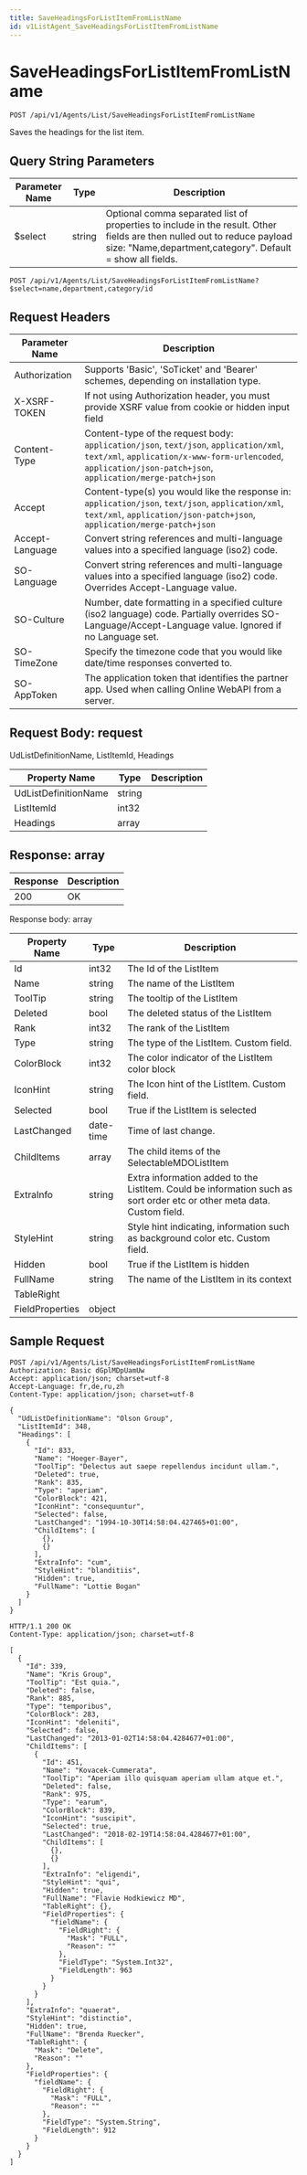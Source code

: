 ```yaml
---
title: SaveHeadingsForListItemFromListName
id: v1ListAgent_SaveHeadingsForListItemFromListName
---
```


# SaveHeadingsForListItemFromListName

```http
POST /api/v1/Agents/List/SaveHeadingsForListItemFromListName
```

Saves the headings for the list item.







## Query String Parameters

| Parameter Name | Type |  Description |
|----------------|------|--------------|
| $select | string |  Optional comma separated list of properties to include in the result. Other fields are then nulled out to reduce payload size: "Name,department,category". Default = show all fields. |

```http
POST /api/v1/Agents/List/SaveHeadingsForListItemFromListName?$select=name,department,category/id
```


## Request Headers

| Parameter Name | Description |
|----------------|-------------|
| Authorization  | Supports 'Basic', 'SoTicket' and 'Bearer' schemes, depending on installation type. |
| X-XSRF-TOKEN   | If not using Authorization header, you must provide XSRF value from cookie or hidden input field |
| Content-Type | Content-type of the request body: `application/json`, `text/json`, `application/xml`, `text/xml`, `application/x-www-form-urlencoded`, `application/json-patch+json`, `application/merge-patch+json` |
| Accept         | Content-type(s) you would like the response in: `application/json`, `text/json`, `application/xml`, `text/xml`, `application/json-patch+json`, `application/merge-patch+json` |
| Accept-Language | Convert string references and multi-language values into a specified language (iso2) code. |
| SO-Language | Convert string references and multi-language values into a specified language (iso2) code. Overrides Accept-Language value. |
| SO-Culture | Number, date formatting in a specified culture (iso2 language) code. Partially overrides SO-Language/Accept-Language value. Ignored if no Language set. |
| SO-TimeZone | Specify the timezone code that you would like date/time responses converted to. |
| SO-AppToken | The application token that identifies the partner app. Used when calling Online WebAPI from a server. |

## Request Body: request  

UdListDefinitionName, ListItemId, Headings 

| Property Name | Type |  Description |
|----------------|------|--------------|
| UdListDefinitionName | string |  |
| ListItemId | int32 |  |
| Headings | array |  |


## Response: array



| Response | Description |
|----------------|-------------|
| 200 | OK |

Response body: array

| Property Name | Type |  Description |
|----------------|------|--------------|
| Id | int32 | The Id of the ListItem |
| Name | string | The name of the ListItem |
| ToolTip | string | The tooltip of the ListItem |
| Deleted | bool | The deleted status of the ListItem |
| Rank | int32 | The rank of the ListItem |
| Type | string | The type of the ListItem. Custom field. |
| ColorBlock | int32 | The color indicator of the ListItem color block |
| IconHint | string | The Icon hint of the ListItem. Custom field. |
| Selected | bool | True if the ListItem is selected |
| LastChanged | date-time | Time of last change. |
| ChildItems | array | The child items of the SelectableMDOListItem |
| ExtraInfo | string | Extra information added to the ListItem. Could be information such as sort order etc or other meta data. Custom field. |
| StyleHint | string | Style hint indicating, information such as background color etc. Custom field. |
| Hidden | bool | True if the ListItem is hidden |
| FullName | string | The name of the ListItem in its context |
| TableRight |  |  |
| FieldProperties | object |  |

## Sample Request

```http!
POST /api/v1/Agents/List/SaveHeadingsForListItemFromListName
Authorization: Basic dGplMDpUamUw
Accept: application/json; charset=utf-8
Accept-Language: fr,de,ru,zh
Content-Type: application/json; charset=utf-8

{
  "UdListDefinitionName": "Olson Group",
  "ListItemId": 348,
  "Headings": [
    {
      "Id": 833,
      "Name": "Hoeger-Bayer",
      "ToolTip": "Delectus aut saepe repellendus incidunt ullam.",
      "Deleted": true,
      "Rank": 835,
      "Type": "aperiam",
      "ColorBlock": 421,
      "IconHint": "consequuntur",
      "Selected": false,
      "LastChanged": "1994-10-30T14:58:04.427465+01:00",
      "ChildItems": [
        {},
        {}
      ],
      "ExtraInfo": "cum",
      "StyleHint": "blanditiis",
      "Hidden": true,
      "FullName": "Lottie Bogan"
    }
  ]
}
```

```http_
HTTP/1.1 200 OK
Content-Type: application/json; charset=utf-8

[
  {
    "Id": 339,
    "Name": "Kris Group",
    "ToolTip": "Est quia.",
    "Deleted": false,
    "Rank": 885,
    "Type": "temporibus",
    "ColorBlock": 283,
    "IconHint": "deleniti",
    "Selected": false,
    "LastChanged": "2013-01-02T14:58:04.4284677+01:00",
    "ChildItems": [
      {
        "Id": 451,
        "Name": "Kovacek-Cummerata",
        "ToolTip": "Aperiam illo quisquam aperiam ullam atque et.",
        "Deleted": false,
        "Rank": 975,
        "Type": "earum",
        "ColorBlock": 839,
        "IconHint": "suscipit",
        "Selected": true,
        "LastChanged": "2018-02-19T14:58:04.4284677+01:00",
        "ChildItems": [
          {},
          {}
        ],
        "ExtraInfo": "eligendi",
        "StyleHint": "qui",
        "Hidden": true,
        "FullName": "Flavie Hodkiewicz MD",
        "TableRight": {},
        "FieldProperties": {
          "fieldName": {
            "FieldRight": {
              "Mask": "FULL",
              "Reason": ""
            },
            "FieldType": "System.Int32",
            "FieldLength": 963
          }
        }
      }
    ],
    "ExtraInfo": "quaerat",
    "StyleHint": "distinctio",
    "Hidden": true,
    "FullName": "Brenda Ruecker",
    "TableRight": {
      "Mask": "Delete",
      "Reason": ""
    },
    "FieldProperties": {
      "fieldName": {
        "FieldRight": {
          "Mask": "FULL",
          "Reason": ""
        },
        "FieldType": "System.String",
        "FieldLength": 912
      }
    }
  }
]
```